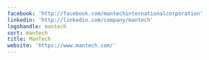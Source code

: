 ```yaml
---
facebook: 'http://facebook.com/mantechinternationalcorporation'
linkedin: 'http://linkedin.com/company/mantech'
logohandle: mantech
sort: mantech
title: ManTech
website: 'https://www.mantech.com/'
---
```

